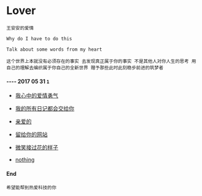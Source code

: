 # Lover

`王安安的爱情`

`Why do I have to do this`

`Talk about some words from my heart`


`这个世界上本就没有必须存在的事实 去发现真正属于你的事实 不是其他人对你人生的思考 用自己的理解去编织属于你自己的全新世界 赠予那些此时此刻稳步前进的筑梦者`

####  ---- 2017 05 31 `1`

* [我心中的爱情勇气](https://github.com/antuotuto/talking/blob/master/2017%2005/2017%2005%2031.md)

* [我的所有日记都会交给你](https://github.com/antuotuto/About-Lover/blob/master/2017%2005/2017%2005%2031%202.md)

* [亲爱的](https://github.com/antuotuto/About-Lover/blob/master/2017%2005/2017%2005%2031%203.md)

* [留给你的网站](https://github.com/antuotuto/About-Lover/blob/master/2017%2005/2017%2005%2031%204.md)

* [微笑接过花的样子](https://github.com/antuotuto/About-Lover/blob/master/2017%2005/2017%2005%2031%205.md)

* [nothing](https://github.com/antuotuto/About-Lover/tree/master/2017%2005)

#### End

`希望能帮到热爱科技的你`

